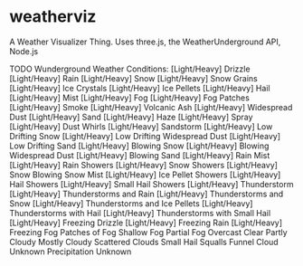 # weatherviz
A Weather Visualizer Thing.
Uses three.js, the WeatherUnderground API, Node.js



TODO Wunderground Weather Conditions:
[Light/Heavy] Drizzle
[Light/Heavy] Rain
[Light/Heavy] Snow
[Light/Heavy] Snow Grains
[Light/Heavy] Ice Crystals
[Light/Heavy] Ice Pellets
[Light/Heavy] Hail
[Light/Heavy] Mist
[Light/Heavy] Fog
[Light/Heavy] Fog Patches
[Light/Heavy] Smoke
[Light/Heavy] Volcanic Ash
[Light/Heavy] Widespread Dust
[Light/Heavy] Sand
[Light/Heavy] Haze
[Light/Heavy] Spray
[Light/Heavy] Dust Whirls
[Light/Heavy] Sandstorm
[Light/Heavy] Low Drifting Snow
[Light/Heavy] Low Drifting Widespread Dust
[Light/Heavy] Low Drifting Sand
[Light/Heavy] Blowing Snow
[Light/Heavy] Blowing Widespread Dust
[Light/Heavy] Blowing Sand
[Light/Heavy] Rain Mist
[Light/Heavy] Rain Showers
[Light/Heavy] Snow Showers
[Light/Heavy] Snow Blowing Snow Mist
[Light/Heavy] Ice Pellet Showers
[Light/Heavy] Hail Showers
[Light/Heavy] Small Hail Showers
[Light/Heavy] Thunderstorm
[Light/Heavy] Thunderstorms and Rain
[Light/Heavy] Thunderstorms and Snow
[Light/Heavy] Thunderstorms and Ice Pellets
[Light/Heavy] Thunderstorms with Hail
[Light/Heavy] Thunderstorms with Small Hail
[Light/Heavy] Freezing Drizzle
[Light/Heavy] Freezing Rain
[Light/Heavy] Freezing Fog
Patches of Fog
Shallow Fog
Partial Fog
Overcast
Clear
Partly Cloudy
Mostly Cloudy
Scattered Clouds
Small Hail
Squalls
Funnel Cloud
Unknown Precipitation
Unknown
